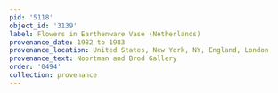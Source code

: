 ```yaml
---
pid: '5118'
object_id: '3139'
label: Flowers in Earthenware Vase (Netherlands)
provenance_date: 1982 to 1983
provenance_location: United States, New York, NY, England, London
provenance_text: Noortman and Brod Gallery
order: '0494'
collection: provenance
---
```

